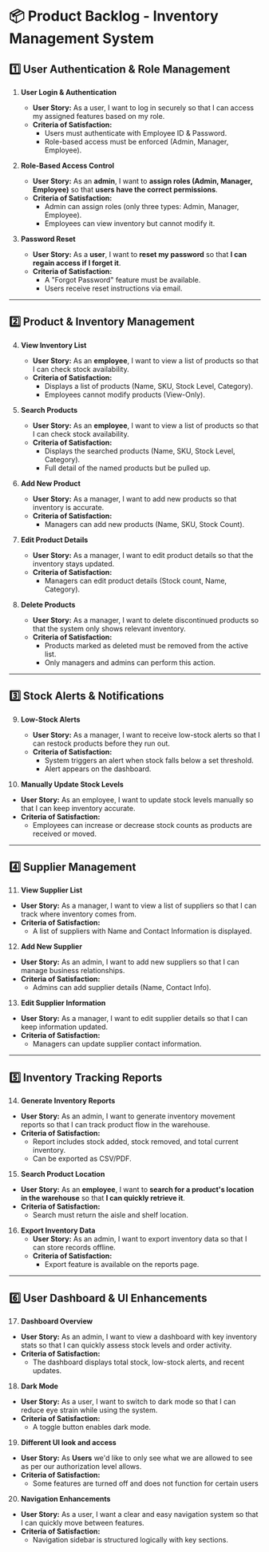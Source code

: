 # 📦 Product Backlog - Inventory Management System

## **1️⃣ User Authentication & Role Management**
1. **User Login & Authentication**  
   - **User Story:** As a user, I want to log in securely so that I can access my assigned features based on my role. 
   - **Criteria of Satisfaction:**  
     - Users must authenticate with Employee ID & Password.  
     - Role-based access must be enforced (Admin, Manager, Employee). 

2. **Role-Based Access Control**  
   - **User Story:** As an **admin**, I want to **assign roles (Admin, Manager, Employee)** so that **users have the correct permissions**.  
   - **Criteria of Satisfaction:**  
     - Admin can assign roles (only three types: Admin, Manager, Employee).
     - Employees can view inventory but cannot modify it.

3. **Password Reset**  
   - **User Story:** As a **user**, I want to **reset my password** so that **I can regain access if I forget it**.  
   - **Criteria of Satisfaction:**  
     - A "Forgot Password" feature must be available.  
     - Users receive reset instructions via email.  

---

## **2️⃣ Product & Inventory Management**
4. **View Inventory List**
   - **User Story:** As an **employee**, I want to view a list of products so that I can check stock availability.
   - **Criteria of Satisfaction:**  
     - Displays a list of products (Name, SKU, Stock Level, Category).
     - Employees cannot modify products (View-Only).

5. **Search Products**  
   - **User Story:** As an **employee**, I want to view a list of products so that I can check stock availability.  
   - **Criteria of Satisfaction:**  
     - Displays the searched products (Name, SKU, Stock Level, Category).
     - Full detail of the named products but be pulled up. 

6. **Add New Product**  
   - **User Story:** As a manager, I want to add new products so that inventory is accurate.
   - **Criteria of Satisfaction:**  
     - Managers can add new products (Name, SKU, Stock Count).

7. **Edit Product Details**  
   - **User Story:** As a manager, I want to edit product details so that the inventory stays updated.
   - **Criteria of Satisfaction:**  
     - Managers can edit product details (Stock count, Name, Category).
8. **Delete Products**
   - **User Story:** As a manager, I want to delete discontinued products so that the system only shows relevant inventory.
   - **Criteria of Satisfaction:**
     - Products marked as deleted must be removed from the active list.
     - Only managers and admins can perform this action.

---

## **3️⃣ Stock Alerts & Notifications**
9. **Low-Stock Alerts**  
   - **User Story:** As a manager, I want to receive low-stock alerts so that I can restock products before they run out.
   - **Criteria of Satisfaction:**  
     - System triggers an alert when stock falls below a set threshold.  
     - Alert appears on the dashboard.  

10. **Manually Update Stock Levels**
   - **User Story:** As an employee, I want to update stock levels manually so that I can keep inventory accurate. 
   - **Criteria of Satisfaction:**  
     - Employees can increase or decrease stock counts as products are received or moved. 

---

## **4️⃣ Supplier Management**
11. **View Supplier List**  
   - **User Story:** As a manager, I want to view a list of suppliers so that I can track where inventory comes from.
   - **Criteria of Satisfaction:**  
     - A list of suppliers with Name and Contact Information is displayed.

12. **Add New Supplier**  
   - **User Story:** As an admin, I want to add new suppliers so that I can manage business relationships.
   - **Criteria of Satisfaction:**  
     - Admins can add supplier details (Name, Contact Info).

13. **Edit Supplier Information**  
   - **User Story:**  As a manager, I want to edit supplier details so that I can keep information updated.  
   - **Criteria of Satisfaction:**  
     - Managers can update supplier contact information.

---

## **5️⃣ Inventory Tracking Reports**
14. **Generate Inventory Reports**  
   - **User Story:** As an admin, I want to generate inventory movement reports so that I can track product flow in the warehouse.
   - **Criteria of Satisfaction:**  
     - Report includes stock added, stock removed, and total current inventory.
     - Can be exported as CSV/PDF. 

15. **Search Product Location**  
   - **User Story:** As an **employee**, I want to **search for a product's location in the warehouse** so that **I can quickly retrieve it**.  
   - **Criteria of Satisfaction:**  
     - Search must return the aisle and shelf location.

16. **Export Inventory Data**
    - **User Story:** As an admin, I want to export inventory data so that I can store records offline.
    - **Criteria of Satisfaction:**
      - Export feature is available on the reports page.

---

## **6️⃣ User Dashboard & UI Enhancements**
17. **Dashboard Overview**  
   - **User Story:** As an admin, I want to view a dashboard with key inventory stats so that I can quickly assess stock levels and order activity.  
   - **Criteria of Satisfaction:**  
     - The dashboard displays total stock, low-stock alerts, and recent updates.

18. **Dark Mode**  
   - **User Story:** As a user, I want to switch to dark mode so that I can reduce eye strain while using the system.
   - **Criteria of Satisfaction:**  
     - A toggle button enables dark mode. 

19. **Different UI look and access**  
   - **User Story:** As **Users** we'd like to only see what we are allowed to see as per our authorization level allows.
   - **Criteria of Satisfaction:**  
     - Some features are turned off and does not function for certain users
    
20. **Navigation Enhancements**
   - **User Story:** As a user, I want a clear and easy navigation system so that I can quickly move between features.
   - **Criteria of Satisfaction:**
     - Navigation sidebar is structured logically with key sections.


